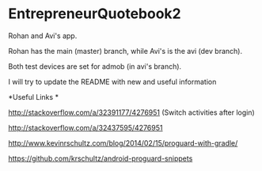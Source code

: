 # EntrepreneurQuotebook2

Rohan and Avi's app. 

Rohan has the main (master) branch, while Avi's is the avi (dev branch). 

Both test devices are set for admob (in avi's branch). 

I will try to update the README with new and useful information 



*Useful Links    *


http://stackoverflow.com/a/32391177/4276951 (Switch activities after login)

http://stackoverflow.com/a/32437595/4276951

http://www.kevinrschultz.com/blog/2014/02/15/proguard-with-gradle/

https://github.com/krschultz/android-proguard-snippets
